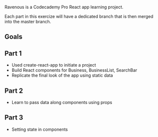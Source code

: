 Ravenous is a Codecademy Pro React app learning project.

Each part in this exercize will have a dedicated branch that is then merged into the master branch.

## Goals

## Part 1

- Used create-react-app to initiate a project
- Build React components for Business, BusinessList, SearchBar
- Replicate the final look of the app using static data

## Part 2

- Learn to pass data along components using props

## Part 3

- Setting state in components
